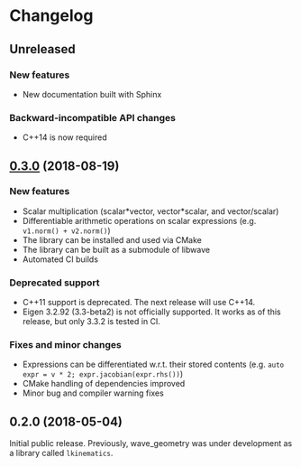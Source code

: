 # Changelog

## Unreleased
### New features
- New documentation built with Sphinx

### Backward-incompatible API changes
- C++14 is now required

## [0.3.0](https://github.com/wavelab/wave_geometry/compare/0.2.0...0.3.0) (2018-08-19)
### New features
- Scalar multiplication (scalar\*vector, vector\*scalar, and vector\/scalar)
- Differentiable arithmetic operations on scalar expressions (e.g. `v1.norm() + v2.norm()`)
- The library can be installed and used via CMake
- The library can be built as a submodule of libwave
- Automated CI builds

### Deprecated support
- C++11 support is deprecated. The next release will use C++14.
- Eigen 3.2.92 (3.3-beta2) is not officially supported. It works as of this release, but
only 3.3.2 is tested in CI.

### Fixes and minor changes
- Expressions can be differentiated w.r.t. their stored contents
  (e.g. `auto expr = v * 2; expr.jacobian(expr.rhs())`)
- CMake handling of dependencies improved
- Minor bug and compiler warning fixes

## 0.2.0 (2018-05-04)

Initial public release. Previously, wave_geometry was under development as a library
called `lkinematics`.